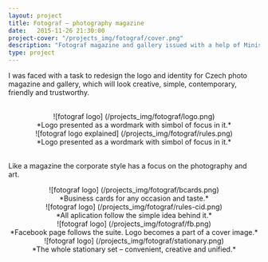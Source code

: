 ```yaml
---
layout: project
title: Fotograf – photography magazine
date:   2015-11-26 21:30:00
project-cover: "/projects_img/fotograf/cover.png"
description: "Fotograf magazine and gallery issued with a help of Ministers of Culture of Czech Republic."
type: project
---
```


I was faced with a task to redesign the logo and identity for Czech photo magazine and gallery, which will look creative, simple, contemporary, friendly and trustworthy.
</br>
</br>
<center>![fotograf logo] (/projects_img/fotograf/logo.png)</center>

<center>*Logo presented as a wordmark with simbol of focus in it.*</center>


<center>![fotograf logo explained] (/projects_img/fotograf/rules.png)</center>

<center>*Logo presented as a wordmark with simbol of focus in it.*</center>

</br>


Like a magazine the corporate style has a focus on the photography and art.

<center>![fotograf logo] (/projects_img/fotograf/bcards.png)</center>

<center>*Business cards for any occasion and taste.*</center>

<center>![fotograf logo] (/projects_img/fotograf/rules-cid.png)</center>

<center>*All aplication follow the simple idea behind it.*</center>

<center>![fotograf logo] (/projects_img/fotograf/fb.png)</center>

<center>*Facebook page follows the suite. Logo becomes a part of a cover image.*</center>


<center>![fotograf logo] (/projects_img/fotograf/stationary.png)</center>

<center>*The whole stationary set – convenient, creative and unified.*</center>









